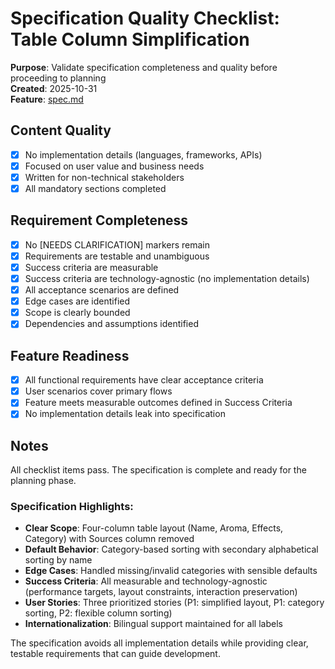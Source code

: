 # Specification Quality Checklist: Table Column Simplification

**Purpose**: Validate specification completeness and quality before proceeding to planning  
**Created**: 2025-10-31  
**Feature**: [spec.md](../spec.md)

## Content Quality

- [x] No implementation details (languages, frameworks, APIs)
- [x] Focused on user value and business needs
- [x] Written for non-technical stakeholders
- [x] All mandatory sections completed

## Requirement Completeness

- [x] No [NEEDS CLARIFICATION] markers remain
- [x] Requirements are testable and unambiguous
- [x] Success criteria are measurable
- [x] Success criteria are technology-agnostic (no implementation details)
- [x] All acceptance scenarios are defined
- [x] Edge cases are identified
- [x] Scope is clearly bounded
- [x] Dependencies and assumptions identified

## Feature Readiness

- [x] All functional requirements have clear acceptance criteria
- [x] User scenarios cover primary flows
- [x] Feature meets measurable outcomes defined in Success Criteria
- [x] No implementation details leak into specification

## Notes

All checklist items pass. The specification is complete and ready for the planning phase.

### Specification Highlights:

- **Clear Scope**: Four-column table layout (Name, Aroma, Effects, Category) with Sources column removed
- **Default Behavior**: Category-based sorting with secondary alphabetical sorting by name
- **Edge Cases**: Handled missing/invalid categories with sensible defaults
- **Success Criteria**: All measurable and technology-agnostic (performance targets, layout constraints, interaction preservation)
- **User Stories**: Three prioritized stories (P1: simplified layout, P1: category sorting, P2: flexible column sorting)
- **Internationalization**: Bilingual support maintained for all labels

The specification avoids all implementation details while providing clear, testable requirements that can guide development.
